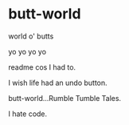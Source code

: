 butt-world
==========

world o' butts

yo yo yo yo

readme cos I had to.

I wish life had an undo button.

butt-world...Rumble Tumble Tales.

I hate code.